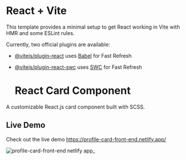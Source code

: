 # React + Vite

This template provides a minimal setup to get React working in Vite with HMR and some ESLint rules.

Currently, two official plugins are available:

- [@vitejs/plugin-react](https://github.com/vitejs/vite-plugin-react/blob/main/packages/plugin-react/README.md) uses [Babel](https://babeljs.io/) for Fast Refresh
- [@vitejs/plugin-react-swc](https://github.com/vitejs/vite-plugin-react-swc) uses [SWC](https://swc.rs/) for Fast Refresh

  # React Card Component

A customizable React.js card component built with SCSS.

## Live Demo

Check out the live demo https://profile-card-front-end.netlify.app/


![profile-card-front-end netlify app_](https://github.com/DepressedPenguin/Profile_card_component/assets/125665615/e6565ee8-7e20-4615-b1f3-d8c2f811730e)
